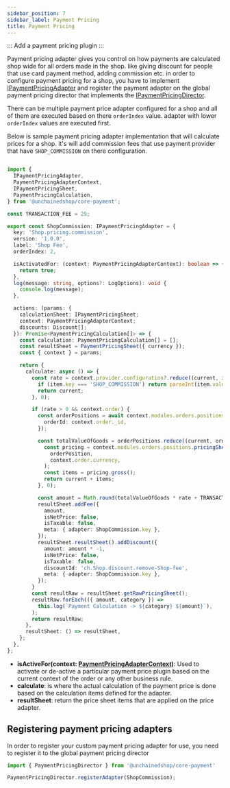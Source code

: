 ```yaml
---
sidebar_position: 7
sidebar_label: Payment Pricing
title: Payment Pricing
---
```

:::
Add a payment pricing plugin
:::


Payment pricing adapter gives you control on how payments are calculated shop wide for all orders made in the shop. like giving discount for people that use card payment method, adding commission etc. in order to configure payment pricing for a shop, you have to implement [IPaymentPricingAdapter](https://docs.unchained.shop/types/types/payments_pricing.IPaymentPricingAdapter.html) and register the payment adapter on the global payment pricing director that implements the [IPaymentPricingDirector](https://docs.unchained.shop/types/types/payments_pricing.IPaymentPricingDirector.html).

There can be multiple payment price adapter configured for a shop and all of them are executed based on there `orderIndex` value. adapter with lower `orderIndex` values are executed first.


Below is sample payment pricing adapter implementation that will calculate prices for a shop. it's will add commission fees that use payment provider that have `SHOP_COMMISSION` on there configuration.

```typescript

import {
  IPaymentPricingAdapter,
  PaymentPricingAdapterContext,
  IPaymentPricingSheet,
  PaymentPricingCalculation,
} from '@unchainedshop/core-payment';

const TRANSACTION_FEE = 29;

export const ShopCommission: IPaymentPricingAdapter = {
  key: 'Shop.pricing.commission',
  version: '1.0.0',
  label: 'Shop Fee',
  orderIndex: 2,

  isActivatedFor: (context: PaymentPricingAdapterContext): boolean => {
    return true;
  },
  log(message: string, options?: LogOptions): void {
    console.log(message);
  },

  actions: (params: {
    calculationSheet: IPaymentPricingSheet;
    context: PaymentPricingAdapterContext;
    discounts: Discount[];
  }): Promise<PaymentPricingCalculation[]> => {
    const calculation: PaymentPricingCalculation[] = [];
    const resultSheet = PaymentPricingSheet({ currency });
    const { context } = params;

    return {
      calculate: async () => {
        const rate = context.provider.configuration?.reduce((current, item) => {
          if (item.key === 'SHOP_COMMISSION') return parseInt(item.value, 10) / 100;
          return current;
        }, 0);

        if (rate > 0 && context.order) {
          const orderPositions = await context.modules.orders.positions.findOrderPositions({
            orderId: context.order._id,
          });

          const totalValueOfGoods = orderPositions.reduce((current, orderPosition) => {
            const pricing = context.modules.orders.positions.pricingSheet(
              orderPosition,
              context.order.currency,
            );
            const items = pricing.gross();
            return current + items;
          }, 0);

          const amount = Math.round(totalValueOfGoods * rate + TRANSACTION_FEE);
          resultSheet.addFee({
            amount,
            isNetPrice: false,
            isTaxable: false,
            meta: { adapter: ShopCommission.key },
          });
          resultSheet.resultSheet().addDiscount({
            amount: amount * -1,
            isNetPrice: false,
            isTaxable: false,
            discountId: 'ch.Shop.discount.remove-Shop-fee',
            meta: { adapter: ShopCommission.key },
          });
        }
        const resultRaw = resultSheet.getRawPricingSheet();
        resultRaw.forEach(({ amount, category }) =>
          this.log(`Payment Calculation -> ${category} ${amount}`),
        );
        return resultRaw;
      },
      resultSheet: () => resultSheet,
    };
  },
};

```

- **isActiveFor(context: [PaymentPricingAdapterContext](https://docs.unchained.shop/types/interfaces/payments_pricing.PaymentPricingAdapterContext.html))**: Used to activate or de-active a particular payment price plugin based on the current context of the order or any other business rule.
- **calculate**: is where the actual calculation of the payment price is done based on the calculation items defined for the adapter.
- **resultSheet**: return the price sheet items that are  applied on the price adapter.

## Registering payment pricing adapters

In order to register your custom payment pricing adapter for use, you need to register it to the global payment pricing director

```typescript
import { PaymentPricingDirector } from '@unchainedshop/core-payment'

PaymentPricingDirector.registerAdapter(ShopCommission);
```
